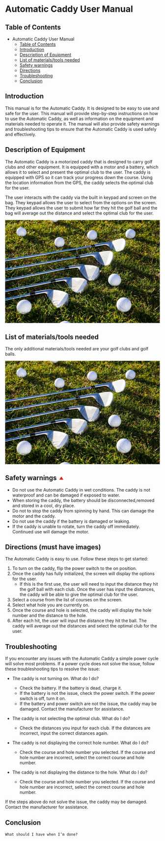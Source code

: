 <!--Style rules:

# Window and button titles should be bold and capitalized.
# System tool, toolboxes (program functions) should be non-bold but italicized.
# Indent nested lists as needed to show levels of information.
# Information about the step needs to be on a separate line.
# Code that is entered needs to be on its own line, centered on the line, and in Courier font.
# Equations or algorithms need to be on their own line, centered on the line.-->
# Automatic Caddy User Manual
## Table of Contents
- Automatic Caddy User Manual
  - [Table of Contents](#table-of-contents)
  - [Introduction](#introduction)
  - [Description of Equipment](#description-of-equipment)
  - [List of materials/tools needed](#list-of-materialstools-needed)
  - [Safety warnings](#safety-warnings-must-use-icon)
  - [Directions](#directions-must-have-images)
  - [Troubleshooting](#troubleshooting)
  - [Conclusion](#conclusion)
  
## Introduction
This manual is for the Automatic Caddy. It is designed to be easy to use and safe for the user. This manual will provide step-by-step instructions on how to use the Automatic Caddy, as well as information on the equipment and materials needed to operate it. The manual will also provide safety warnings and troubleshooting tips to ensure that the Automatic Caddy is used safely and effectively.

## Description of Equipment
The Automatic Caddy is a motorized caddy that is designed to carry golf clubs and other equipment. It is equipped with a motor and a battery, which allows it to select and present the optimal club to the user. The caddy is equipped with GPS so it can track your progress down the course. Using the location information from the GPS, the caddy selects the optimal club for the user. 

The user interacts with the caddy via the built in keypad and screen on the bag. They keypad allows the user to select from the options on the screen. They keypad allows the user to submit how far they hit the golf ball and the bag will average out the distance and select the optimal club for the user.

![Insert image here when we have one](./pictures/five-golf-clubs.jpg)


## List of materials/tools needed
The only additional materials/tools needed are your golf clubs and golf balls. 

![Example of materials/tools needed](./pictures/five-golf-clubs.jpg)
<!-- <img src="./pictures/danger.png"  width="20" height="15"> -->

## Safety warnings <img src="./pictures/danger.png"  width="20" height="15">

- Do not use the Automatic Caddy in wet conditions. The caddy is not waterproof and can be damaged if exposed to water.
- When storing the caddy, the battery should be disconnected,removed and stored in a cool, dry place.
- Do not to stop the caddy from spinning by hand. This can damage the motor and the caddy.
- Do not use the caddy if the battery is damaged or leaking.
- If the caddy is unable to rotate, turn the caddy off immediately. Continued use will damage the motor. 

## Directions (must have images)
The Automatic Caddy is easy to use. Follow these steps to get started:
1. To turn on the caddy, flip the power switch to the on position.
2. Once the caddy has fully initialized, the screen will display the options for the user. 
   - If this is the first use, the user will need to input the distance they hit the golf ball with each club. Once the user has input the distances, the caddy will be able to give the optimal club for the user.
3. Select a course from the list of courses on the screen.
4. Select what hole you are currently on. 
5. Once the course and hole is selected, the caddy will display the hole number and the distance to the hole.
6. After each hit, the user will input the distance they hit the ball. The caddy will average out the distances and select the optimal club for the user.  

## Troubleshooting
If you encounter any issues with the Automatic Caddy a simple power cycle will solve most problems. If a power cycle does not solve the issue, follow these troubleshooting tips to resolve the issue:
- The caddy is not turning on. What do I do?
  - Check the battery. If the battery is dead, charge it. 
  - If the battery is not the issue, check the power switch. If the power switch is off, turn it on.
  - If the battery and power switch are not the issue, the caddy may be damaged. Contact the manufacturer for assistance.
- The caddy is not selecting the optimal club. What do I do?
    - Check the distances you input for each club. If the distances are incorrect, input the correct distances again.
    
- The caddy is not displaying the correct hole number. What do I do?
  - Check the course and hole number you selected. If the course and hole number are incorrect, select the correct course and hole number. 
  
- The caddy is not displaying the distance to the hole. What do I do?
    - Check the course and hole number you selected. If the course and hole number are incorrect, select the correct course and hole number.
    
If the steps above do not solve the issue, the caddy may be damaged. Contact the manufacturer for assistance.
## Conclusion
    What should I have when I’m done?